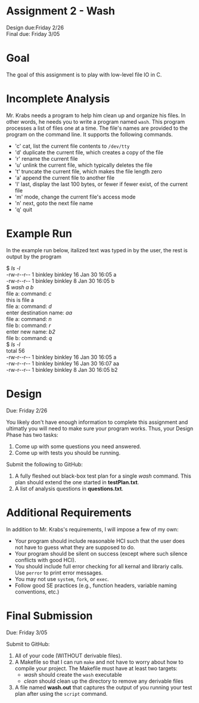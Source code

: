 # Assignment 2 - Wash
Design due:Friday 2/26<br>
Final due: Friday 3/05

# Goal
The goal of this assignment is to play with low-level file IO in C.

# Incomplete Analysis
Mr. Krabs needs a program to help him clean up and organize his files. 
In other words, he needs you to write a program named ```wash```. 
This program processes a list of files one at a time. 
The file's names are provided to the program on the command line. 
It supports the following commands. 

- 'c' cat, list the current file contents to ```/dev/tty``` 
- 'd' duplicate the current file, which creates a copy of the file 
- 'r' rename the current file 
- 'u' unlink the current file, which typically deletes the file 
- 't' truncate the current file, which makes the file length zero 
- 'a' append the current file to another file 
- 'l' last, display the last 100 bytes, or fewer if fewer exist, of the current file 
- 'm' mode, change the current file's access mode 
- 'n' next, goto the next file name 
- 'q' quit 

# Example Run

In the example run below, italized text was typed in by the user, the rest is output by the program

$ *ls -l*<br>
-rw-r--r-- 1 binkley binkley 16 Jan 30 16:05 a<br>
-rw-r--r-- 1 binkley binkley  8 Jan 30 16:05 b<br>
$ *wash a b*<br>
file a: command: *c*<br>
this is file a<br>
file a: command: *d*<br>
enter destination name: *aa*<br>
file a: command: *n*<br>
file b: command: *r*<br>
enter new name: *b2*<br>
file b: command: *q*<br>
$ *ls -l*<br>
total 56<br>
-rw-r--r--  1 binkley binkley 16 Jan 30 16:05 a<br>
-rw-r--r--  1 binkley binkley 16 Jan 30 16:07 aa<br>
-rw-r--r--  1 binkley binkley  8 Jan 30 16:05 b2<br>

# Design
Due: Friday 2/26

You likely don't have enough information to complete this assignment and ultimatly you will need to make sure your program works. Thus, your Design Phase has two tasks:
1. Come up with some questions you need answered. 
2. Come up with tests you should be running. 

Submit the following to GitHub:
1. A fully fleshed out black-box test plan for a single *wash* command. This plan should extend the one started in **testPlan.txt**.
2. A list of analysis questions in **questions.txt**.

# Additional Requirements
In addition to Mr. Krabs's requirements, I will impose a few of my own:
- Your program should include reasonable HCI such that the user does not have to guess what they are supposed to do.
- Your program should be silent on success (except where such silence conflicts with good HCI).
- You should include full error checking for all kernal and librariy calls. Use ```perror``` to print error messages.
- You may not use ```system```, ```fork```, or ```exec```.
- Follow good SE practices (e.g., function headers, variable naming conventions, etc.)

# Final Submission
Due: Friday 3/05

Submit to GitHub:
1. All of your code (WITHOUT derivable files). 
2. A Makefile so that I can run ```make``` and not have to worry about how to compile your project. The Makefile must have at least two targets:
    - *wash* should create the ```wash``` executable
    - *clean* should clean up the directory to remove any derivable files
3. A file named **wash.out** that captures the output of you running your test plan after using the ```script``` command.
